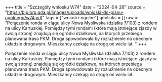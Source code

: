 +++
title = "Szczegóły wniosku W74"
date = "2024-04-26"
source = "https://bip.brg.gda.pl/images/uploads/wnioski-do-planu-ogolnego/w74.pdf"
tags = ["wnioski-ogolne"]
geolinks = []
raw = "Połączenie ronda w ciągu ulicy Nowa Myśliwska (działka 7/103) z rondem na ulicy Kartuskiej. Pomiędzy tymi rondami (które mają istniejące zjazdy w swoją stronę) znajdują się ogródki działkowe, na których przebiega planowana trasa PKM. Droga spowodowała by rozluźnienie na obecnym układzie drogowym. Mieszkańcy czekają na drogę od wielu lat. "
+++

Połączenie ronda w ciągu ulicy Nowa Myśliwska (działka 7/103) z rondem na ulicy
Kartuskiej. Pomiędzy tymi rondami (które mają istniejące zjazdy w swoją stronę) znajdują się
ogródki działkowe, na których przebiega planowana trasa PKM. Droga spowodowała by
rozluźnienie na obecnym układzie drogowym. Mieszkańcy czekają na drogę od wielu lat.



